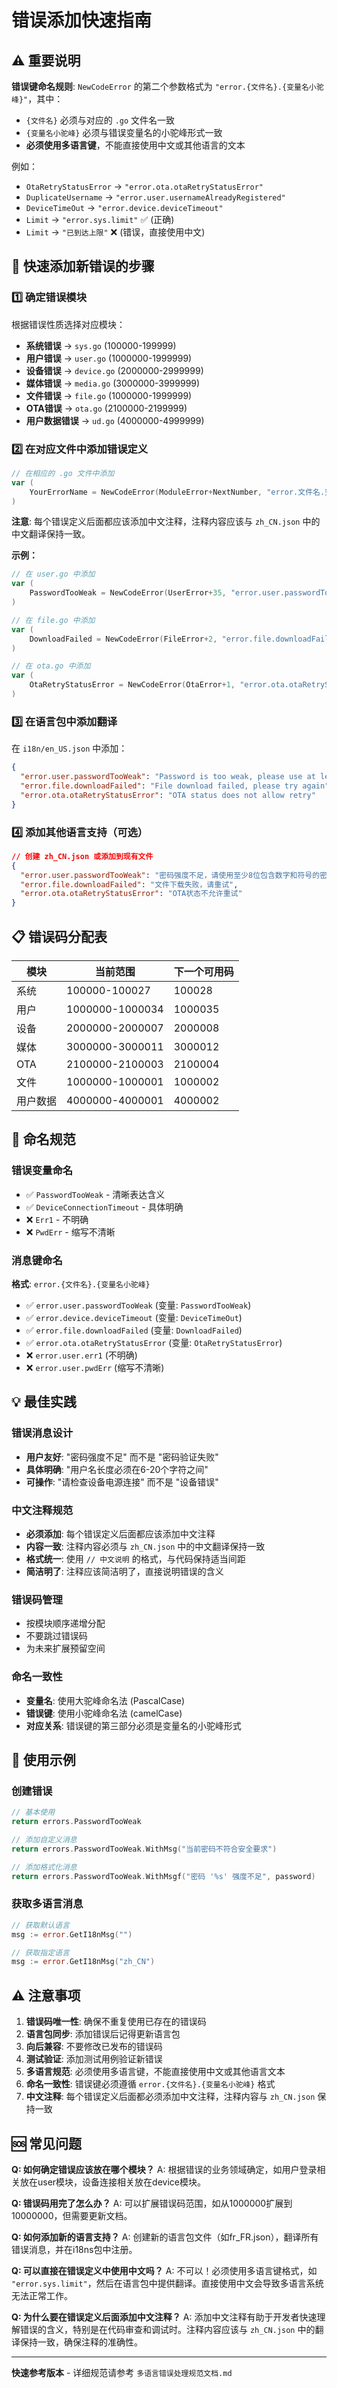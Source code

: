 # 错误添加快速指南

## ⚠️ 重要说明
**错误键命名规则**: `NewCodeError` 的第二个参数格式为 `"error.{文件名}.{变量名小驼峰}"`，其中：
- `{文件名}` 必须与对应的 `.go` 文件名一致
- `{变量名小驼峰}` 必须与错误变量名的小驼峰形式一致
- **必须使用多语言键**，不能直接使用中文或其他语言的文本

例如：
- `OtaRetryStatusError` → `"error.ota.otaRetryStatusError"`
- `DuplicateUsername` → `"error.user.usernameAlreadyRegistered"`
- `DeviceTimeOut` → `"error.device.deviceTimeout"`
- `Limit` → `"error.sys.limit"` ✅ (正确)
- `Limit` → `"已到达上限"` ❌ (错误，直接使用中文)

## 🚀 快速添加新错误的步骤

### 1️⃣ 确定错误模块
根据错误性质选择对应模块：
- **系统错误** → `sys.go` (100000-199999)
- **用户错误** → `user.go` (1000000-1999999) 
- **设备错误** → `device.go` (2000000-2999999)
- **媒体错误** → `media.go` (3000000-3999999)
- **文件错误** → `file.go` (1000000-1999999)
- **OTA错误** → `ota.go` (2100000-2199999)
- **用户数据错误** → `ud.go` (4000000-4999999)

### 2️⃣ 在对应文件中添加错误定义
```go
// 在相应的 .go 文件中添加
var (
    YourErrorName = NewCodeError(ModuleError+NextNumber, "error.文件名.变量名小驼峰") // 中文注释说明
)
```

**注意**: 每个错误定义后面都应该添加中文注释，注释内容应该与 `zh_CN.json` 中的中文翻译保持一致。

**示例：**
```go
// 在 user.go 中添加
var (
    PasswordTooWeak = NewCodeError(UserError+35, "error.user.passwordTooWeak") // 密码强度不足
)

// 在 file.go 中添加
var (
    DownloadFailed = NewCodeError(FileError+2, "error.file.downloadFailed") // 文件下载失败
)

// 在 ota.go 中添加
var (
    OtaRetryStatusError = NewCodeError(OtaError+1, "error.ota.otaRetryStatusError") // 升级状态不允许重新升级
)
```

### 3️⃣ 在语言包中添加翻译
在 `i18n/en_US.json` 中添加：
```json
{
  "error.user.passwordTooWeak": "Password is too weak, please use at least 8 characters with numbers and symbols",
  "error.file.downloadFailed": "File download failed, please try again",
  "error.ota.otaRetryStatusError": "OTA status does not allow retry"
}
```

### 4️⃣ 添加其他语言支持（可选）
```json
// 创建 zh_CN.json 或添加到现有文件
{
  "error.user.passwordTooWeak": "密码强度不足，请使用至少8位包含数字和符号的密码",
  "error.file.downloadFailed": "文件下载失败，请重试",
  "error.ota.otaRetryStatusError": "OTA状态不允许重试"
}
```

## 📋 错误码分配表

| 模块 | 当前范围 | 下一个可用码 |
|------|----------|--------------|
| 系统 | 100000-100027 | 100028 |
| 用户 | 1000000-1000034 | 1000035 |
| 设备 | 2000000-2000007 | 2000008 |
| 媒体 | 3000000-3000011 | 3000012 |
| OTA | 2100000-2100003 | 2100004 |
| 文件 | 1000000-1000001 | 1000002 |
| 用户数据 | 4000000-4000001 | 4000002 |

## 🎯 命名规范

### 错误变量命名
- ✅ `PasswordTooWeak` - 清晰表达含义
- ✅ `DeviceConnectionTimeout` - 具体明确
- ❌ `Err1` - 不明确
- ❌ `PwdErr` - 缩写不清晰

### 消息键命名
**格式**: `error.{文件名}.{变量名小驼峰}`

- ✅ `error.user.passwordTooWeak` (变量: `PasswordTooWeak`)
- ✅ `error.device.deviceTimeout` (变量: `DeviceTimeOut`)
- ✅ `error.file.downloadFailed` (变量: `DownloadFailed`)
- ✅ `error.ota.otaRetryStatusError` (变量: `OtaRetryStatusError`)
- ❌ `error.user.err1` (不明确)
- ❌ `error.user.pwdErr` (缩写不清晰)

## 💡 最佳实践

### 错误消息设计
- **用户友好**: "密码强度不足" 而不是 "密码验证失败"
- **具体明确**: "用户名长度必须在6-20个字符之间"
- **可操作**: "请检查设备电源连接" 而不是 "设备错误"

### 中文注释规范
- **必须添加**: 每个错误定义后面都应该添加中文注释
- **内容一致**: 注释内容必须与 `zh_CN.json` 中的中文翻译保持一致
- **格式统一**: 使用 `// 中文说明` 的格式，与代码保持适当间距
- **简洁明了**: 注释应该简洁明了，直接说明错误的含义

### 错误码管理
- 按模块顺序递增分配
- 不要跳过错误码
- 为未来扩展预留空间

### 命名一致性
- **变量名**: 使用大驼峰命名法 (PascalCase)
- **错误键**: 使用小驼峰命名法 (camelCase)
- **对应关系**: 错误键的第三部分必须是变量名的小驼峰形式

## 🔧 使用示例

### 创建错误
```go
// 基本使用
return errors.PasswordTooWeak

// 添加自定义消息
return errors.PasswordTooWeak.WithMsg("当前密码不符合安全要求")

// 添加格式化消息
return errors.PasswordTooWeak.WithMsgf("密码 '%s' 强度不足", password)
```

### 获取多语言消息
```go
// 获取默认语言
msg := error.GetI18nMsg("")

// 获取指定语言
msg := error.GetI18nMsg("zh_CN")
```

## ⚠️ 注意事项

1. **错误码唯一性**: 确保不重复使用已存在的错误码
2. **语言包同步**: 添加错误后记得更新语言包
3. **向后兼容**: 不要修改已发布的错误码
4. **测试验证**: 添加测试用例验证新错误
5. **多语言规范**: 必须使用多语言键，不能直接使用中文或其他语言文本
6. **命名一致性**: 错误键必须遵循 `error.{文件名}.{变量名小驼峰}` 格式
7. **中文注释**: 每个错误定义后面都必须添加中文注释，注释内容与 `zh_CN.json` 保持一致

## 🆘 常见问题

**Q: 如何确定错误应该放在哪个模块？**
A: 根据错误的业务领域确定，如用户登录相关放在user模块，设备连接相关放在device模块。

**Q: 错误码用完了怎么办？**
A: 可以扩展错误码范围，如从1000000扩展到10000000，但需要更新文档。

**Q: 如何添加新的语言支持？**
A: 创建新的语言包文件（如fr_FR.json），翻译所有错误消息，并在i18ns包中注册。

**Q: 可以直接在错误定义中使用中文吗？**
A: 不可以！必须使用多语言键格式，如 `"error.sys.limit"`，然后在语言包中提供翻译。直接使用中文会导致多语言系统无法正常工作。

**Q: 为什么要在错误定义后面添加中文注释？**
A: 添加中文注释有助于开发者快速理解错误的含义，特别是在代码审查和调试时。注释内容应该与 `zh_CN.json` 中的翻译保持一致，确保注释的准确性。

---

**快速参考版本** - 详细规范请参考 `多语言错误处理规范文档.md`
